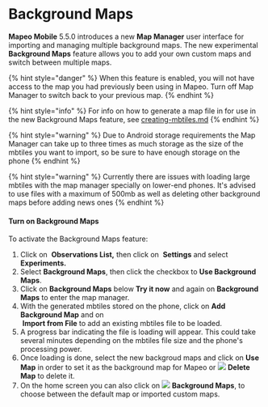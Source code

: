 # Background Maps

**Mapeo Mobile** 5.5.0 introduces a new **Map Manager** user interface for importing and managing multiple background maps. The new experimental **Background Maps** feature allows you to add your own custom maps and switch between multiple maps.&#x20;

{% hint style="danger" %}
When this feature is enabled, you will not have access to the map you had previously been using in Mapeo. Turn off Map Manager to switch back to your previous map.&#x20;
{% endhint %}

{% hint style="info" %}
For info on how to generate a map file in for use in the new Background Maps feature, see [creating-mbtiles.md](../../customization-options/custom-base-maps/creating-custom-maps/creating-mbtiles.md "mention")
{% endhint %}

{% hint style="warning" %}
Due to Android storage requirements the Map Manager can take up to three times as much storage as the size of the mbtiles you want to import, so be sure to have enough storage on the phone
{% endhint %}

{% hint style="warning" %}
Currently there are issues with loading large mbtiles with the map manager specially on lower-end phones. It's advised to use files with a maximum of 500mb as well as deleting other background maps before adding news ones
{% endhint %}

#### Turn on Background Maps

To activate the Background Maps feature:

1. Click on <img src="../../../.gitbook/assets/app icons_observation-list_35px.png" alt="" data-size="line" /> **Observations List,** then click on <img src="../../../.gitbook/assets/app_icons_Settings.png" alt="" data-size="line" /> **Settings** and select **Experiments.**
2. Select **Background Maps**, then click the checkbox to **Use Background Maps**.
3. Click on **Background Maps** below **Try it now** and again on **Background Maps** to enter the map manager.
4. With the generated mbtiles stored on the phone, click on **Add Background Map** and on\
   <img src="../../../.gitbook/assets/upload.png" alt="" data-size="line" /> **Import from File** to add an existing mbtiles file to be loaded.
5. A progress bar indicating the file is loading will appear. This could take several minutes depending on the mbtiles file size and the phone's  processing power.
6. Once loading is done, select the new backgroud maps and click on **Use Map** in order to set it as the background map for Mapeo or ![](../../../.gitbook/assets/delete.png) **Delete Map** to delete it.
7. On the home screen you can also click on ![](../../../.gitbook/assets/layer.png) **Background Maps**, to choose between the default map or imported custom maps.

